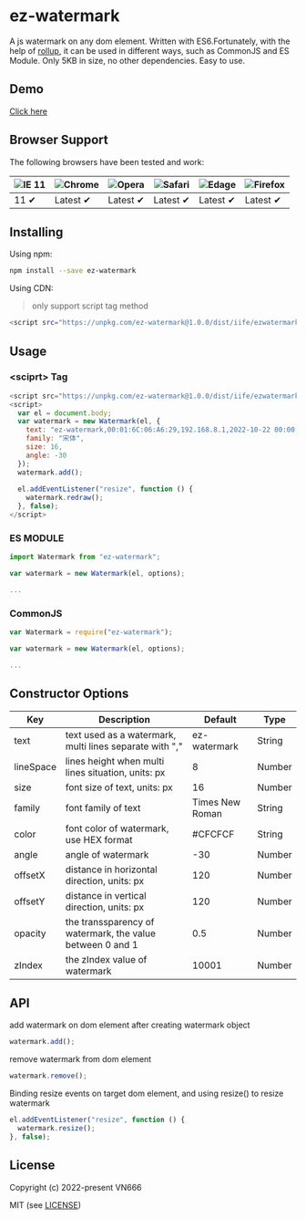 # ez-watermark
A js watermark on any dom element. Written with ES6.Fortunately, with the help of [rollup](https://www.rollupjs.com/), it can be used in different ways, such as CommonJS and ES Module. Only 5KB in size, no other dependencies. Easy to use.

## Demo

[Click here](https://vn666.github.io/ez-watermark/)

## Browser Support

The following browsers have been tested and work:

![IE 11](https://vn666.github.io/static/icons/ie_48x48.png)|![Chrome](https://vn666.github.io/static/icons/chrome_48x48.png)|![Opera](https://vn666.github.io/static/icons/opera_48x48.png)|![Safari](https://vn666.github.io/static/icons/safari_48x48.png)|![Edage](https://vn666.github.io/static/icons/edge_48x48.png)|![Firefox](https://vn666.github.io/static/icons/firefox_48x48.png)|
--- | --- | --- | --- | --- | --- |
11 ✔ | Latest ✔ | Latest ✔ | Latest ✔ | Latest ✔ | Latest ✔ |

## Installing

Using npm:

```bash
npm install --save ez-watermark
```

Using CDN:

> only support script tag method

```bash
<script src="https://unpkg.com/ez-watermark@1.0.0/dist/iife/ezwatermark.min.js"></script>
```

## Usage

### \<sciprt\> Tag


```javascript
<script src="https://unpkg.com/ez-watermark@1.0.0/dist/iife/ezwatermark.min.js"></script>
<script>
  var el = document.body;
  var watermark = new Watermark(el, {
    text: "ez-watermark,00:01:6C:06:A6:29,192.168.8.1,2022-10-22 00:00:00",
    family: "宋体",
    size: 16,
    angle: -30
  });
  watermark.add();
	
  el.addEventListener("resize", function () {
    watermark.redraw();
  }, false);
</script>

```

### ES MODULE

```javascript
import Watermark from "ez-watermark";

var watermark = new Watermark(el, options);

...
```

### CommonJS

```javascript
var Watermark = require("ez-watermark");

var watermark = new Watermark(el, options);

...
```

###

## Constructor Options
|Key|Description|Default|Type|
|---|---|---|---|
|text|text used as a watermark, multi lines separate with ","|ez-watermark|String|
|lineSpace|lines height when multi lines situation, units: px|8|Number|
|size|font size of text, units: px|16|Number|
|family|font family of text|Times New Roman|String|
|color|font color of watermark, use HEX format|#CFCFCF|String|
|angle|angle of watermark|-30|Number|
|offsetX|distance in horizontal direction, units: px|120|Number|
|offsetY|distance in vertical direction, units: px|120|Number|
|opacity|the transsparency of watermark, the value between 0 and 1|0.5|Number|
|zIndex|the zIndex value of watermark|10001|Number|

## API
add watermark on dom element after creating watermark object

```javascript
watermark.add();
```
remove watermark from dom element 

```javascript
watermark.remove();
```

Binding resize events on target dom element, and using resize() to resize watermark

```javascript
el.addEventListener("resize", function () {
  watermark.resize();
}, false);
```
## License

Copyright (c) 2022-present VN666

MIT (see [LICENSE](https://github.com/VN666/ez-watermark/blob/main/LICENSE))
